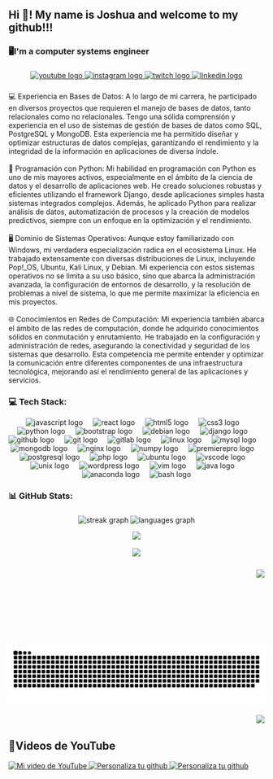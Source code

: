 <h2 align="left">Hi 👋! My name is Joshua and welcome to my github!!!</h2>

###

<h3 align="left">🖥️I'm a computer systems engineer</h3>

###

<div align="center">
  <a href="https://www.youtube.com/@xeyt3976" target="_blank">
    <img src="https://img.shields.io/static/v1?message=Youtube&logo=youtube&label=&color=FF0000&logoColor=white&labelColor=&style=for-the-badge" height="35" alt="youtube logo"  />
  </a>
  <a href="https://www.instagram.com/joshua_salgado.m/" target="_blank">
    <img src="https://img.shields.io/static/v1?message=Instagram&logo=instagram&label=&color=E4405F&logoColor=white&labelColor=&style=for-the-badge" height="35" alt="instagram logo"  />
  </a>
  <a href="https://www.twitch.tv/xexeyt" target="_blank">
    <img src="https://img.shields.io/static/v1?message=Twitch&logo=twitch&label=&color=9146FF&logoColor=white&labelColor=&style=for-the-badge" height="35" alt="twitch logo"  />
  </a>
  <a href="https://www.linkedin.com/in/yuren-j-salgado-martinez-b1096a299/" target="_blank">
    <img src="https://img.shields.io/static/v1?message=LinkedIn&logo=linkedin&label=&color=0077B5&logoColor=white&labelColor=&style=for-the-badge" height="35" alt="linkedin logo"  />
  </a>
</div>

###

<p align="left">💻 Experiencia en Bases de Datos: A lo largo de mi carrera, he participado en diversos proyectos que requieren el manejo de bases de datos, tanto relacionales como no relacionales. Tengo una sólida comprensión y experiencia en el uso de sistemas de gestión de bases de datos como SQL, PostgreSQL y MongoDB. Esta experiencia me ha permitido diseñar y optimizar estructuras de datos complejas, garantizando el rendimiento y la integridad de la información en aplicaciones de diversa índole.<br><br>🐍 Programación con Python: Mi habilidad en programación con Python es uno de mis mayores activos, especialmente en el ámbito de la ciencia de datos y el desarrollo de aplicaciones web. He creado soluciones robustas y eficientes utilizando el framework Django, desde aplicaciones simples hasta sistemas integrados complejos. Además, he aplicado Python para realizar análisis de datos, automatización de procesos y la creación de modelos predictivos, siempre con un enfoque en la optimización y el rendimiento.<br><br>🖥️ Dominio de Sistemas Operativos: Aunque estoy familiarizado con Windows, mi verdadera especialización radica en el ecosistema Linux. He trabajado extensamente con diversas distribuciones de Linux, incluyendo Pop!_OS, Ubuntu, Kali Linux, y Debian. Mi experiencia con estos sistemas operativos no se limita a su uso básico, sino que abarca la administración avanzada, la configuración de entornos de desarrollo, y la resolución de problemas a nivel de sistema, lo que me permite maximizar la eficiencia en mis proyectos.<br><br>🌐 Conocimientos en Redes de Computación: Mi experiencia también abarca el ámbito de las redes de computación, donde he adquirido conocimientos sólidos en conmutación y enrutamiento. He trabajado en la configuración y administración de redes, asegurando la conectividad y seguridad de los sistemas que desarrollo. Esta competencia me permite entender y optimizar la comunicación entre diferentes componentes de una infraestructura tecnológica, mejorando así el rendimiento general de las aplicaciones y servicios.</p>

###
<h3 align="left">💻 Tech Stack:</h3>


<div align="center">
  <img src="https://cdn.jsdelivr.net/gh/devicons/devicon/icons/javascript/javascript-original.svg" height="30" alt="javascript logo"  />
  <img width="12" />
  <img src="https://cdn.jsdelivr.net/gh/devicons/devicon/icons/react/react-original.svg" height="30" alt="react logo"  />
  <img width="12" />
  <img src="https://cdn.jsdelivr.net/gh/devicons/devicon/icons/html5/html5-original.svg" height="30" alt="html5 logo"  />
  <img width="12" />
  <img src="https://cdn.jsdelivr.net/gh/devicons/devicon/icons/css3/css3-original.svg" height="30" alt="css3 logo"  />
  <img width="12" />
  <img src="https://cdn.jsdelivr.net/gh/devicons/devicon/icons/python/python-original.svg" height="30" alt="python logo"  />
  <img width="12" />
  <img src="https://cdn.jsdelivr.net/gh/devicons/devicon/icons/bootstrap/bootstrap-original.svg" height="30" alt="bootstrap logo"  />
  <img width="12" />
  <img src="https://cdn.jsdelivr.net/gh/devicons/devicon/icons/debian/debian-original.svg" height="30" alt="debian logo"  />
  <img width="12" />
  <img src="https://cdn.jsdelivr.net/gh/devicons/devicon/icons/django/django-plain.svg" height="30" alt="django logo"  />
  <img width="12" />
  <img src="https://cdn.jsdelivr.net/gh/devicons/devicon/icons/github/github-original.svg" height="30" alt="github logo"  />
  <img width="12" />
  <img src="https://cdn.jsdelivr.net/gh/devicons/devicon/icons/git/git-original.svg" height="30" alt="git logo"  />
  <img width="12" />
  <img src="https://cdn.jsdelivr.net/gh/devicons/devicon/icons/gitlab/gitlab-original.svg" height="30" alt="gitlab logo"  />
  <img width="12" />
  <img src="https://cdn.jsdelivr.net/gh/devicons/devicon/icons/linux/linux-original.svg" height="30" alt="linux logo"  />
  <img width="12" />
  <img src="https://cdn.jsdelivr.net/gh/devicons/devicon/icons/mysql/mysql-original.svg" height="30" alt="mysql logo"  />
  <img width="12" />
  <img src="https://cdn.jsdelivr.net/gh/devicons/devicon/icons/mongodb/mongodb-original.svg" height="30" alt="mongodb logo"  />
  <img width="12" />
  <img src="https://cdn.jsdelivr.net/gh/devicons/devicon/icons/nginx/nginx-original.svg" height="30" alt="nginx logo"  />
  <img width="12" />
  <img src="https://cdn.jsdelivr.net/gh/devicons/devicon/icons/numpy/numpy-original.svg" height="30" alt="numpy logo"  />
  <img width="12" />
  <img src="https://cdn.jsdelivr.net/gh/devicons/devicon/icons/premierepro/premierepro-plain.svg" height="30" alt="premierepro logo"  />
  <img width="12" />
  <img src="https://cdn.jsdelivr.net/gh/devicons/devicon/icons/postgresql/postgresql-original.svg" height="30" alt="postgresql logo"  />
  <img width="12" />
  <img src="https://cdn.jsdelivr.net/gh/devicons/devicon/icons/php/php-original.svg" height="30" alt="php logo"  />
  <img width="12" />
  <img src="https://cdn.jsdelivr.net/gh/devicons/devicon/icons/ubuntu/ubuntu-plain.svg" height="30" alt="ubuntu logo"  />
  <img width="12" />
  <img src="https://cdn.jsdelivr.net/gh/devicons/devicon/icons/vscode/vscode-original.svg" height="30" alt="vscode logo"  />
  <img width="12" />
  <img src="https://cdn.jsdelivr.net/gh/devicons/devicon/icons/unix/unix-original.svg" height="30" alt="unix logo"  />
  <img width="12" />
  <img src="https://cdn.jsdelivr.net/gh/devicons/devicon/icons/wordpress/wordpress-original.svg" height="30" alt="wordpress logo"  />
  <img width="12" />
  <img src="https://cdn.jsdelivr.net/gh/devicons/devicon/icons/vim/vim-original.svg" height="30" alt="vim logo"  />
  <img width="12" />
  <img src="https://cdn.jsdelivr.net/gh/devicons/devicon/icons/java/java-original.svg" height="30" alt="java logo"  />
  <img width="12" />
  <img src="https://cdn.jsdelivr.net/gh/devicons/devicon/icons/anaconda/anaconda-original.svg" height="30" alt="anaconda logo"  />
  <img width="12" />
  <img src="https://cdn.jsdelivr.net/gh/devicons/devicon/icons/bash/bash-original.svg" height="30" alt="bash logo"  />
</div>

<h3 align="left">📊 GitHub Stats:</h3>

###

<div align="center">
  <img src="https://streak-stats.demolab.com?user=xeyt5&locale=en&mode=daily&theme=omni&hide_border=false&border_radius=5" height="150" alt="streak graph"  />
  <img src="https://github-readme-stats.vercel.app/api/top-langs?username=xeyt5&locale=es&hide_title=false&layout=compact&card_width=320&langs_count=5&theme=aura&hide_border=false" height="150" alt="languages graph"  />

  ![](https://github-contributor-stats.vercel.app/api?username=xeyt5&limit=5&theme=dracula&combine_all_yearly_contributions=true)
  
  ![](https://github-profile-trophy.vercel.app/?username=xeyt5&theme=dracula&no-frame=true&no-bg=false&margin-w=4)
  
</div>



###
<img align="right" height="150" src="https://media.tenor.com/NeJfHqkmdMIAAAAi/tux-linux-penguin.gif"  />
<img src="https://raw.githubusercontent.com/xeyt5/xeyt5/output/snake.svg" alt="Snake animation" />


###

<div align="right">
  <img src="https://visitor-badge.laobi.icu/badge?page_id=xeyt5.xeyt5&left_color=midnightblue&right_color=darkblue"  />
</div>

###


## 💾Videos de YouTube
<a href="https://www.youtube.com/shorts/QRZQ4WSITD4">
  <img src="https://img.youtube.com/vi/QRZQ4WSITD4/maxresdefault.jpg" alt="Mi video de YouTube" width="310"; />
  <img src="https://img.youtube.com/vi/GnWHfzcq4Ks/maxresdefault.jpg" alt="Personaliza tu github" width="310"; />
  <img src="https://img.youtube.com/vi/Y2dAcqDIe_I/maxresdefault.jpg" alt="Personaliza tu github" width="310"; />
</a>

